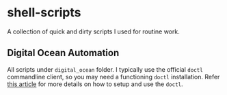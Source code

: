 # shell-scripts
A collection of quick and dirty scripts I used for routine work.

## Digital Ocean Automation
All scripts under ```digital_ocean``` folder. I typically use the official ```doctl``` commandline client, so you may need a functioning ```doctl``` installation. Refer [this article](https://www.digitalocean.com/community/tutorials/how-to-use-doctl-the-official-digitalocean-command-line-client) for more details on how to setup and use the ```doctl```.
